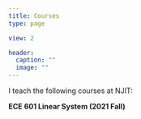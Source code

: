 ```yaml
---
title: Courses
type: page

view: 2

header:
  caption: ""
  image: ""
---
```


I teach the following courses at NJIT:

**ECE 601 Linear System (2021 Fall)**